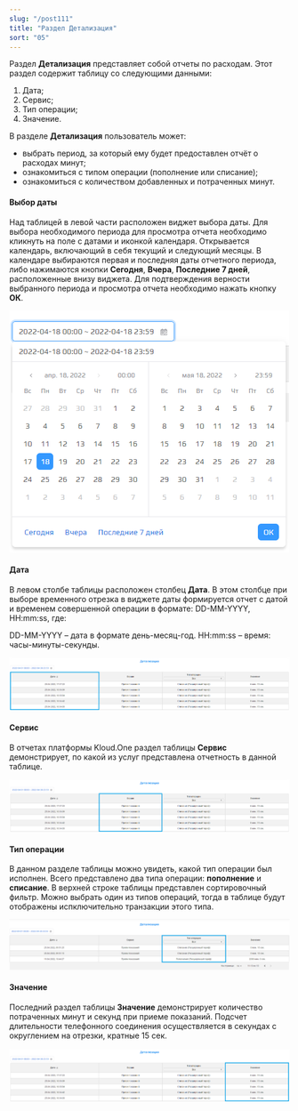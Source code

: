 ```yaml
---
slug: "/post111"
title: "Раздел Детализация"
sort: "05"
---
```


Раздел **Детализация** представляет собой отчеты по расходам. Этот раздел содержит таблицу со следующими данными:  
1. Дата;  
2. Сервис;  
3. Тип операции;  
4. Значение.  


В разделе **Детализация** пользователь может:  
- выбрать период, за который ему будет предоставлен отчёт о расходах минут;  
- ознакомиться с типом операции (пополнение или списание);
- ознакомиться с количеством добавленных и потраченных минут.

#### Выбор даты

Над таблицей в левой части расположен виджет выбора даты. Для выбора необходимого периода для просмотра отчета необходимо кликнуть на поле с датами и иконкой календаря. Открывается календарь, включающий в себя текущий и следующий месяцы. В календаре выбираются первая и последняя даты отчетного периода, либо нажимаются кнопки **Сегодня**, **Вчера**, **Последние 7 дней**, расположенные внизу виджета. Для подтверждения верности выбранного периода и просмотра отчета необходимо нажать кнопку **ОК**.

![Картинка](./images/reports_calendar_meters.png "Виджет выбора отчетного периода")

#### Дата

В левом столбе таблицы расположен столбец **Дата**. В этом столбце при выборе временного отрезка в виджете даты формируется отчет с датой и временем совершенной операции в формате: 
DD-MM-YYYY, HH:mm:ss, где:

DD-MM-YYYY – дата в формате день-месяц-год.
HH:mm:ss – время: часы-минуты-секунды.

![Картинка](./images/reports_data.png "Дата в отчетном периоде")

#### Сервис

В отчетах платформы Kloud.One раздел таблицы **Сервис** демонстрирует, по какой из услуг представлена отчетность в данной таблице.

![Картинка](./images/reports_service_meters.png "Сервис в отчетной таблице")

#### Тип операции

В данном разделе таблицы можно увидеть, какой тип операции был исполнен. Всего представлено два типа операции: **пополнение** и **списание**. В верхней строке таблицы представлен сортировочный фильтр. Можно выбрать один из типов операций, тогда в таблице будут отображены испключительно транзакции этого типа.

![Картинка](./images/reports_operation_meters.png "Тип операции в отчетной таблице")

#### Значение

Последний раздел таблицы **Значение** демонстрирует количество потраченных минут и секунд при приеме показаний. Подсчет длительности телефонного соединения осуществляется в секундах с округлением на отрезки, кратные 15 сек.


![Картинка](./images/reports_unit_time.png "Значение в отчетной таблице")

